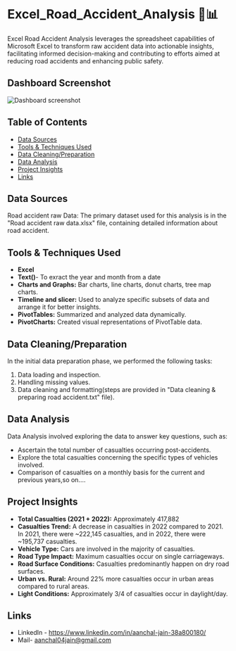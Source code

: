 # Excel_Road_Accident_Analysis 🚗📊
Excel Road Accident Analysis leverages the spreadsheet capabilities of Microsoft Excel to transform raw accident data into actionable insights, facilitating informed decision-making and contributing to efforts aimed at reducing road accidents and enhancing public safety.

## Dashboard Screenshot
![Dashboard screenshot](https://github.com/Aanchaljain04/Excel_Road_Accident_Analysis/assets/47006604/c6f97a01-50c8-477e-9c13-6adb0b4f3c08)

## Table of Contents

  - [Data Sources](#data-sources)
  - [Tools & Techniques Used](#tools-&-techniques-used)
  - [Data Cleaning/Preparation](#data-cleaning/preparation)
  - [Data Analysis](#data-analysis)
  - [Project Insights](#projects-insights)
  - [Links](#links)
    

## Data Sources
Road accident raw Data: The primary dataset used for this analysis is in the "Road accident raw data.xlsx" file, containing detailed information about road accident. 

## Tools & Techniques Used
* **Excel**
* **Text()**- To exract the year and month from a date
* **Charts and Graphs:** Bar charts, line charts, donut charts, tree map charts.
* **Timeline and slicer:** Used to analyze specific subsets of data and arrange it for better insights.
* **PivotTables:** Summarized and analyzed data dynamically.
* **PivotCharts:** Created visual representations of PivotTable data.

## Data Cleaning/Preparation
In the initial data preparation phase, we performed the following tasks:
1. Data loading and inspection.
2. Handling missing values.
3. Data cleaning and formatting(steps are provided in "Data cleaning & preparing road accident.txt" file).

## Data Analysis
Data Analysis involved exploring the data to answer key questions, such as:
* Ascertain the total number of casualties occurring post-accidents.
* Explore the total casualties concerning the specific types of vehicles involved.
* Comparison of casualties on a monthly basis for the current and previous years,so on....

## Project Insights

- **Total Casualties (2021 + 2022):** Approximately 417,882
- **Casualties Trend:** A decrease in casualties in 2022 compared to 2021. In 2021, there were ~222,145 casualties, and in 2022, there were ~195,737 casualties.
- **Vehicle Type:** Cars are involved in the majority of casualties.
- **Road Type Impact:** Maximum casualties occur on single carriageways.
- **Road Surface Conditions:** Casualties predominantly happen on dry road surfaces.
- **Urban vs. Rural:** Around 22% more casualties occur in urban areas compared to rural areas.
- **Light Conditions:** Approximately 3/4 of casualties occur in daylight/day.

## Links
* LinkedIn - https://www.linkedin.com/in/aanchal-jain-38a800180/
* Mail- aanchal04jain@gmail.com
